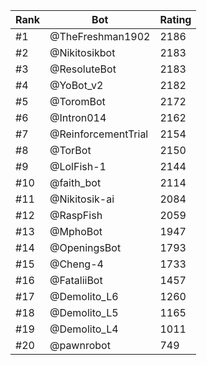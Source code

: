 Rank|Bot|Rating
---|---|---
#1|@TheFreshman1902|2186
#2|@Nikitosikbot|2183
#3|@ResoluteBot|2183
#4|@YoBot_v2|2182
#5|@ToromBot|2172
#6|@Intron014|2162
#7|@ReinforcementTrial|2154
#8|@TorBot|2150
#9|@LolFish-1|2144
#10|@faith_bot|2114
#11|@Nikitosik-ai|2084
#12|@RaspFish|2059
#13|@MphoBot|1947
#14|@OpeningsBot|1793
#15|@Cheng-4|1733
#16|@FataliiBot|1457
#17|@Demolito_L6|1260
#18|@Demolito_L5|1165
#19|@Demolito_L4|1011
#20|@pawnrobot|749
